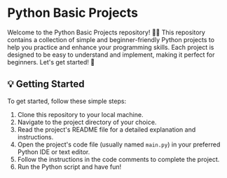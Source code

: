 # Python Basic Projects
Welcome to the Python Basic Projects repository! 🐍✨ This repository contains a collection of simple and beginner-friendly Python projects to help you practice and enhance your programming skills. Each project is designed to be easy to understand and implement, making it perfect for beginners. Let's get started! 🚀

## 💡 Getting Started

To get started, follow these simple steps:

1. Clone this repository to your local machine.
2. Navigate to the project directory of your choice.
3. Read the project's README file for a detailed explanation and instructions.
4. Open the project's code file (usually named `main.py`) in your preferred Python IDE or text editor.
5. Follow the instructions in the code comments to complete the project.
6. Run the Python script and have fun!


